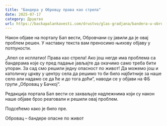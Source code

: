 ```yaml
---
title: "Бандера у Обровцу права као стрела"
date: 2025-07-17
category: Друштво
url: https://backapalankavesti.com/drustvo/glas-gradjana/bandera-u-obrovcu-prava-kao-strela/
---
```


Након објаве на порталу Бап вести, Обровчани су јавили да је овај проблем решен. У наставку текста вам преносимо њихову објаву у потпуности.

„Апел се исплатио!
Права као стрела!
Ако још негде има проблема са бандерама које су пред падање јављајте да окачимо само треба бити упоран. За сад смо решили једну опасност по живот!
Да можемо још и католичку цркву у центру села да решимо то би било најбитније за наше село али надамо се да ће и до тога доћи“, наводи се у објави на ФБ групи „Обровац у Бачкој“.

Редакција портала Бап вести се захваљује надлежнима који су након наше објаве брзо реаговали и решили овај проблем.

Подсећемо како је било пре.

Обровац – бандере опасне по живот
